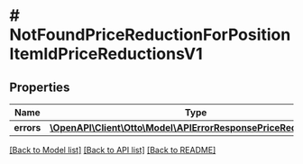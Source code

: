 # # NotFoundPriceReductionForPositionItemIdPriceReductionsV1

## Properties

Name | Type | Description | Notes
------------ | ------------- | ------------- | -------------
**errors** | [**\OpenAPI\Client\Otto\Model\APIErrorResponsePriceReductionsV1**](APIErrorResponsePriceReductionsV1.md) |  | [optional]

[[Back to Model list]](../../README.md#models) [[Back to API list]](../../README.md#endpoints) [[Back to README]](../../README.md)
